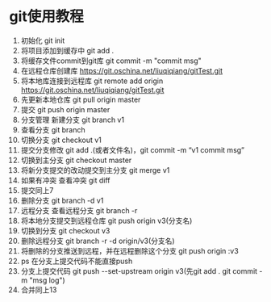# git使用教程

1. 初始化 git init
2. 将项目添加到缓存中 git add .
3. 将缓存文件commit到git库 git commit -m "commit msg"
4. 在远程仓库创建库 https://git.oschina.net/liuqiqiang/gitTest.git  
5. 将本地库连接到远程库 git remote add origin https://git.oschina.net/liuqiqiang/gitTest.git  
6. 先更新本地仓库 git pull origin master
7. 提交 git push origin master
8. 分支管理 新建分支 git branch v1
9. 查看分支 git branch
10. 切换分支 git checkout v1
11. 提交分支修改 git add .(或者文件名)，git commit -m “v1 commit msg”
12. 切换到主分支 git checkout master
13. 将新分支提交的改动提交到主分支 git merge v1
14. 如果有冲突 查看冲突 git diff
15. 提交同上7
16. 删除分支 git branch -d v1 
17. 远程分支 查看远程分支 git branch -r
18. 将本地分支提交到远程仓库 git push origin v3(分支名)
19. 切换到分支 git checkout v3
20. 删除远程分支 git branch -r -d origin/v3(分支名)
21. 将删除的分支推送到远程，并在远程删除这个分支 git push origin :v3
22. ps 在分支上提交代码不能直接push
23. 分支上提交代码 git push --set-upstream origin v3(先git add . git commit -m "msg log")
24. 合并同上13
